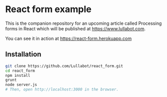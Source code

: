 # React form example

This is the companion repository for an upcoming article called
Processing forms in React which will be published at
https://www.lullabot.com.

You can see it in action at https://react-form.herokuapp.com

## Installation

```bash
git clone https://github.com/Lullabot/react_form.git
cd react_form
npm install
grunt
node server.js
# Then, open http://localhost:3000 in the browser.
````
